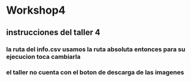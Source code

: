 # Workshop4

## instrucciones del taller 4

### la ruta del info.csv usamos la ruta absoluta entonces para su ejecucion toca cambiarla

### el taller  no cuenta con el boton de descarga de las imagenes
